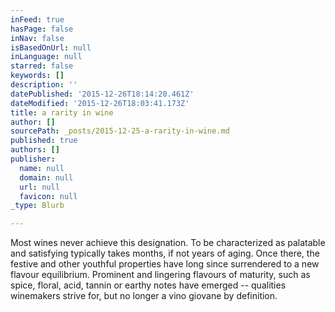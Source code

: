 ```yaml
---
inFeed: true
hasPage: false
inNav: false
isBasedOnUrl: null
inLanguage: null
starred: false
keywords: []
description: ''
datePublished: '2015-12-26T18:14:20.461Z'
dateModified: '2015-12-26T18:03:41.173Z'
title: a rarity in wine
author: []
sourcePath: _posts/2015-12-25-a-rarity-in-wine.md
published: true
authors: []
publisher:
  name: null
  domain: null
  url: null
  favicon: null
_type: Blurb

---
```

Most wines never achieve this designation. To be characterized as palatable and satisfying typically takes months, if not years of aging. Once there, the festive and other youthful properties have long since surrendered to a new flavour equilibrium. Prominent and lingering flavours of maturity, such as spice, floral, acid, tannin or earthy notes have emerged -- qualities winemakers strive for, but no longer a vino giovane by definition.